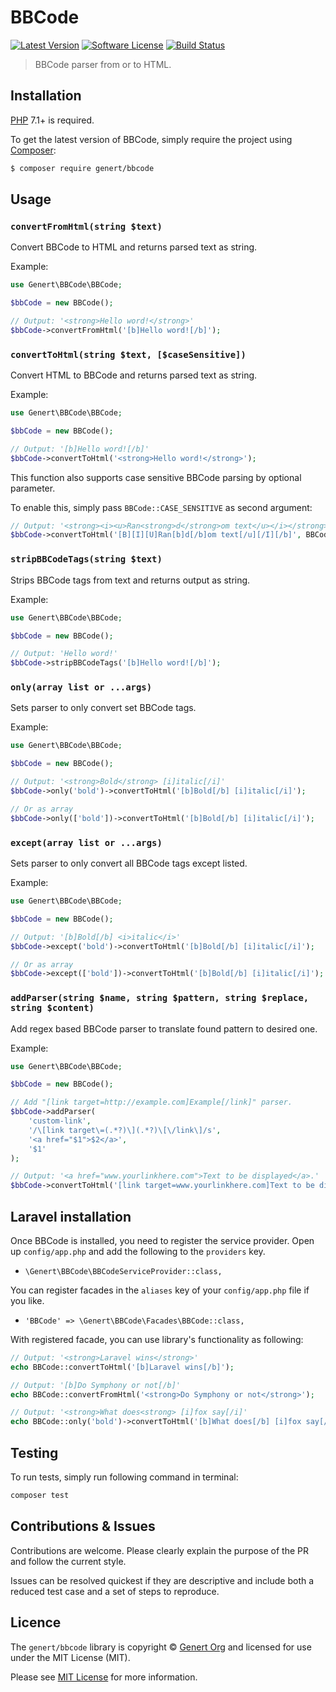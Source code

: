 BBCode
================

[![Latest Version](https://img.shields.io/github/release/genert/bbcode.svg?style=flat-square)](https://github.com/Genert/BBCode/releases)
[![Software License](https://img.shields.io/badge/license-MIT-brightgreen.svg?style=flat-square)](LICENSE.md)
[![Build Status](https://travis-ci.org/Genert/BBCode.svg?branch=master)](https://travis-ci.org/Genert/BBCode)

> BBCode parser from or to HTML.

## Installation

[PHP](https://php.net) 7.1+ is required. 

To get the latest version of BBCode, simply require the project using [Composer](https://getcomposer.org):

```bash
$ composer require genert/bbcode
```

## Usage

### `convertFromHtml(string $text)`
Convert BBCode to HTML and returns parsed text as string.

Example:
```php
use Genert\BBCode\BBCode;

$bbCode = new BBCode();

// Output: '<strong>Hello word!</strong>'
$bbCode->convertFromHtml('[b]Hello word![/b]');
```

### `convertToHtml(string $text, [$caseSensitive])`
Convert HTML to BBCode and returns parsed text as string.

Example:
```php
use Genert\BBCode\BBCode;

$bbCode = new BBCode();

// Output: '[b]Hello word![/b]'
$bbCode->convertToHtml('<strong>Hello word!</strong>');
```

This function also supports case sensitive BBCode parsing by optional parameter.

To enable this, simply pass `BBCode::CASE_SENSITIVE` as second argument:
```php
// Output: '<strong><i><u>Ran<strong>d</strong>om text</u></i></strong>'
$bbCode->convertToHtml('[B][I][U]Ran[b]d[/b]om text[/u][/I][/b]', BBCode::CASE_SENSITIVE);
```

### `stripBBCodeTags(string $text)`
Strips BBCode tags from text and returns output as string.

Example:
```php
use Genert\BBCode\BBCode;

$bbCode = new BBCode();

// Output: 'Hello word!'
$bbCode->stripBBCodeTags('[b]Hello word![/b]');
```

### `only(array list or ...args)`
Sets parser to only convert set BBCode tags.

Example:
```php
use Genert\BBCode\BBCode;

$bbCode = new BBCode();

// Output: '<strong>Bold</strong> [i]italic[/i]'
$bbCode->only('bold')->convertToHtml('[b]Bold[/b] [i]italic[/i]');

// Or as array
$bbCode->only(['bold'])->convertToHtml('[b]Bold[/b] [i]italic[/i]');
```

### `except(array list or ...args)`
Sets parser to only convert all BBCode tags except listed.

Example:
```php
use Genert\BBCode\BBCode;

$bbCode = new BBCode();

// Output: '[b]Bold[/b] <i>italic</i>'
$bbCode->except('bold')->convertToHtml('[b]Bold[/b] [i]italic[/i]');

// Or as array
$bbCode->except(['bold'])->convertToHtml('[b]Bold[/b] [i]italic[/i]');
```

### `addParser(string $name, string $pattern, string $replace, string $content)`
Add regex based BBCode parser to translate found pattern to desired one.

Example:
```php
use Genert\BBCode\BBCode;

$bbCode = new BBCode();

// Add "[link target=http://example.com]Example[/link]" parser.
$bbCode->addParser(
    'custom-link',
    '/\[link target\=(.*?)\](.*?)\[\/link\]/s',
    '<a href="$1">$2</a>',
    '$1'
);

// Output: '<a href="www.yourlinkhere.com">Text to be displayed</a>.'
$bbCode->convertToHtml('[link target=www.yourlinkhere.com]Text to be displayed[/link].');
```


## Laravel installation

Once BBCode is installed, you need to register the service provider. Open up `config/app.php` and add the following to the `providers` key.

* `\Genert\BBCode\BBCodeServiceProvider::class,`

You can register facades in the `aliases` key of your `config/app.php` file if you like.

* `'BBCode' => \Genert\BBCode\Facades\BBCode::class,`

With registered facade, you can use library's functionality as following:
```php
// Output: '<strong>Laravel wins</strong>'
echo BBCode::convertToHtml('[b]Laravel wins[/b]');

// Output: '[b]Do Symphony or not[/b]'
echo BBCode::convertFromHtml('<strong>Do Symphony or not</strong>');

// Output: '<strong>What does<strong> [i]fox say[/i]'
echo BBCode::only('bold')->convertToHtml('[b]What does[/b] [i]fox say[/i]');
```

## Testing
To run tests, simply run following command in terminal:
```bash
composer test
```

## Contributions & Issues
Contributions are welcome. Please clearly explain the purpose of the PR and follow the current style.

Issues can be resolved quickest if they are descriptive and include both a reduced test case and a set of steps to reproduce.

## Licence
The `genert/bbcode` library is copyright © [Genert Org](http://genert.org) and licensed for use under the MIT License (MIT).

Please see [MIT License](LICENSE) for more information.
